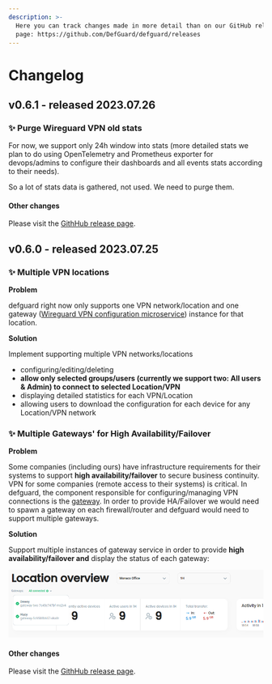 ```yaml
---
description: >-
  Here you can track changes made in more detail than on our GitHub release
  page: https://github.com/DefGuard/defguard/releases
---
```


# Changelog

## v0.6.1 - released 2023.07.26

### ✨ Purge Wireguard VPN old stats

For now, we support only 24h window into stats (more detailed stats we plan to do using OpenTelemetry and Prometheus exporter for devops/admins to configure their dashboards and all events stats according to their needs).

So a lot of stats data is gathered, not used. We need to purge them.&#x20;

#### Other changes

Please visit the [GithHub release page](https://github.com/DefGuard/defguard/releases/tag/v0.6.1).

## v0.6.0 - released 2023.07.25

### ✨ Multiple VPN locations

**Problem**

defguard right now only supports one VPN network/location and one gateway ([Wireguard VPN configuration microservice](architecture.md)) instance for that location.

**Solution**

Implement supporting multiple VPN networks/locations

* configuring/editing/deleting
* **allow only selected groups/users (currently we support two: All users & Admin) to connect to selected Location/VPN**
* displaying detailed statistics for each VPN/Location
* allowing users to download the configuration for each device for any Location/VPN network&#x20;

### ✨ Multiple Gateways' for High Availability/Failover

**Problem**

Some companies (including ours) have infrastructure requirements for their systems to support **high availability/failover** to secure business continuity. VPN for some companies (remote access to their systems) is critical. In defguard, the component responsible for configuring/managing VPN connections is the [gateway](https://github.com/DefGuard/gateway). In order to provide HA/Failover we would need to spawn a gateway on each firewall/router and defguard would need to support multiple gateways.

**Solution**

Support multiple instances of gateway service in order to provide **high availability/failover and** display the status of each gateway:

![](../.gitbook/assets/gw.png)

#### Other changes

Please visit the [GithHub release page](https://github.com/DefGuard/defguard/releases/tag/v0.6.0).
